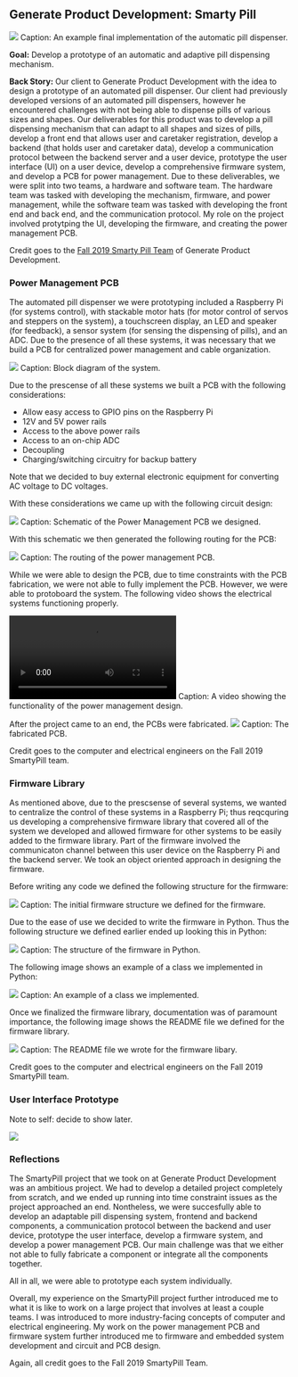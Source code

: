 ## Generate Product Development: Smarty Pill

<img src="images/smarty_pill_sample_design.png?raw=true"/>
Caption: An example final implementation of the automatic pill dispenser.

**Goal:** Develop a prototype of an automatic and adaptive pill dispensing mechanism.

**Back Story:**
Our client to Generate Product Development with the idea to design a prototype of an automated pill dispenser. Our client had previously developed versions of an automated pill dispensers, however he encountered challenges with not being able to dispense pills of various sizes and shapes. Our deliverables for this product was to develop a pill dispensing mechanism that can adapt to all shapes and sizes of pills, develop a front end that allows user and caretaker registration, develop a backend (that holds user and caretaker data), develop a communication protocol between the backend server and a user device, prototype the user interface (UI) on a user device, develop a comprehensive firmware system, and develop a PCB for power management. Due to these deliverables, we were split into two teams, a hardware and software team. The hardware team was tasked with developing the mechanism, firmware, and power management, while the software team was tasked with developing the front end and back end, and the communication protocol. My role on the project involved protytping the UI, developing the firmware, and creating the power management PCB.

Credit goes to the <a href="https://web.archive.org/web/20191130065915/https://web.northeastern.edu/generate/our-team/"> Fall 2019 Smarty Pill Team</a> of Generate Product Development.

### Power Management PCB

The automated pill dispenser we were prototyping included a Raspberry Pi (for systems control), with stackable motor hats (for motor control of servos and steppers on the system), a touchscreen display, an LED and speaker (for feedback), a sensor system (for sensing the dispensing of pills), and an ADC. Due to the presence of all these systems, it was necessary that we build a PCB for centralized power management and cable organization. 

<img src = "images/smarty_pill_block_diagram.png?raw=true"/>
Caption: Block diagram of the system.

Due to the prescense of all these systems we built a PCB with the following considerations: 
- Allow easy access to GPIO pins on the Raspberry Pi 
- 12V and 5V power rails
- Access to the above power rails
- Access to an on-chip ADC
- Decoupling
- Charging/switching circuitry for backup battery 

Note that we decided to buy external electronic equipment for converting AC voltage to DC voltages.

With these considerations we came up with the following circuit design: 

<img src = "images/smarty_pill_schematic.png?raw=true"/>
Caption: Schematic of the Power Management PCB we designed.

With this schematic we then generated the following routing for the PCB: 

<img src = "images/smarty_pill_pcb_routing.png?raw=true"/>
Caption: The routing of the power management PCB.

While we were able to design the PCB, due to time constraints with the PCB fabrication, we were not able to fully implement the PCB. However, we were able to protoboard the system. The following video shows the electrical systems functioning properly.

<video controls>
  <source src="images/smarty_pill_electrical_v.mov" type="video/mov">
  Your browser does not support the video tag.
</video>
Caption: A video showing the functionality of the power management design.

After the project came to an end, the PCBs were fabricated.
<img src = "images/smarty_pill_pcbs.JPG?raw=true"/>
Caption: The fabricated PCB.

Credit goes to the computer and electrical engineers on the Fall 2019 SmartyPill team.

### Firmware Library

As mentioned above, due to the prescsense of several systems, we wanted to centralize the control of these systems in a Raspberry Pi; thus reqcquring us developing a comprehensive firmware library that covered all of the system we developed and allowed firmware for other systems to be easily added to the firmware library. Part of the firmware involved the communicaton channel between this user device on the Raspberry Pi and the backend server. We took an object oriented approach in designing the firmware. 

Before writing any code we defined the following structure for the firmware:

<img src = "images/smarty_pill_firmware_structure.png?raw=true"/>
Caption: The initial firmware structure we defined for the firmware.

Due to the ease of use we decided to write the firmware in Python.
Thus the following structure we defined earlier ended up looking this in Python:

<img src = "images/smarty_pill_firmware_structure_code.png?raw=true"/>
Caption: The structure of the firmware in Python.

The following image shows an example of a class we implemented in Python:

<img src = "images/smarty_pill_firmware_code_sc.png?raw=true"/>
Caption: An example of a class we implemented.

Once we finalized the firmware library, documentation was of paramount importance, the following image shows the README file we defined for the firmware library.

<img src = "images/smarty_pill_firmware_readme.png?raw=true"/>
Caption: The README file we wrote for the firmware libary.

Credit goes to the computer and electrical engineers on the Fall 2019 SmartyPill team.

### User Interface Prototype 

Note to self: decide to show later.

<img src="images/dummy_thumbnail.jpg?raw=true"/>

### Reflections

The SmartyPill project that we took on at Generate Product Development was an ambitious project.
We had to develop a detailed project completely from scratch, and we ended up running into time constraint issues as the project approached an end.
Nontheless, we were succesfully able to develop an adaptable pill dispensing system, frontend and backend components, a communication protocol between the backend and user device, prototype the user interface, develop a firmware system, and develop a power management PCB. Our main challenge was that we either not able to fully fabricate a component or integrate all the components together.

All in all, we were able to prototype each system individually.

Overall, my experience on the SmartyPill project further introduced me to what it is like to work on a large project that involves at least a couple teams. I was introduced to more industry-facing concepts of computer and electrical engineering. My work on the power management PCB and firmware system further introduced me to firmware and embedded system development and circuit and PCB design.

Again, all credit goes to the Fall 2019 SmartyPill Team.
